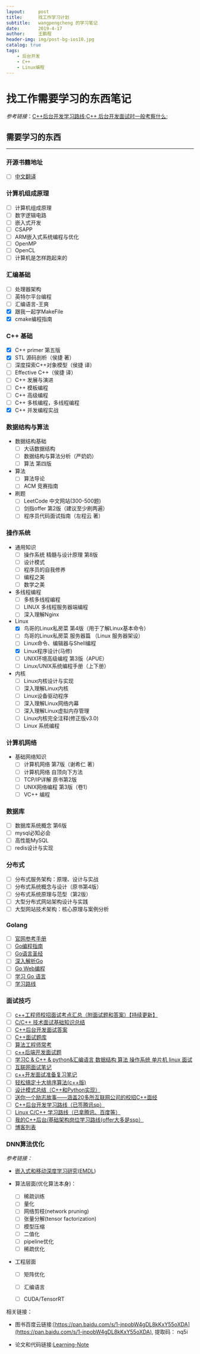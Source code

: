 ```yaml
---
layout:     post
title:      找工作学习计划
subtitle:   wangpengcheng 的学习笔记
date:       2019-4-17
author:     王鹏程
header-img: img/post-bg-ios10.jpg
catalog: true
tags:
    - 后台开发
    - C++
    - Linux编程
---
```


# 找工作需要学习的东西笔记
_参考链接_：[C++后台开发学习路线](https://zhuanlan.zhihu.com/p/61457047);[C++ 后台开发面试时一般考察什么](https://www.zhihu.com/question/34574154/answer/253165162);

## 需要学习的东西

------
### 开源书籍地址
* [ ] [中文翻译](https://github.com/EbookFoundation/free-programming-books/blob/master/free-programming-books-zh.md)

### 计算机组成原理

* [ ] 计算机组成原理
* [ ] 数字逻辑电路
* [ ] 嵌入式开发
* [ ] CSAPP
* [ ] ARM嵌入式系统编程与优化
* [ ] OpenMP
* [ ] OpenCL
* [ ] 计算机是怎样跑起来的

### 汇编基础
* [ ] 处理器架构
* [ ] 英特尔平台编程
* [ ] 汇编语言-王爽
* [x] 跟我一起学MakeFile
* [x] cmake编程指南

### C++ 基础
* [x] C++ primer 第五版
* [x] STL 源码剖析（侯捷 著）
* [ ] 深度探索C++对象模型（侯捷 译）
* [ ] Effective C++（侯捷 译）
* [ ] C++ 发展与演进
* [ ] C++ 模板编程
* [ ] C++ 高级编程
* [ ] C++ 多核编程，多线程编程
* [x] C++ 并发编程实战

### 数据结构与算法

* 数据结构基础
    * [ ] 大话数据结构
    * [ ] 数据结构与算法分析（严奶奶）
    * [ ] 算法 第四版
* 算法
    * [ ] 算法导论
    * [ ] ACM 竞赛指南
* 刷题
    * [ ] LeetCode 中文网站(300-500题)
    * [ ] 剑指offer 第2版（建议至少刷两遍）
    * [ ] 程序员代码面试指南（左程云 著）

### 操作系统

* 通用知识
    * [ ] 操作系统 精髓与设计原理 第8版
    * [ ] 设计模式
    * [ ] 程序员的自我修养
    * [ ] 编程之美
    * [ ] 数学之美
* 多线程编程
    * [ ] 多核多线程编程
    * [ ] LINUX 多线程服务器端编程
    * [ ] 深入理解Nginx
* Linux 
    * [x] 鸟哥的Linux私房菜 第4版（用于了解Linux基本命令）
    * [ ] 鸟哥的Linux私房菜 服务器篇 （Linux 服务器架设）
    * [ ] Linux命令、编辑器与Shell编程
    * [x] Linux程序设计(马修)
    * [ ] UNIX环境高级编程 第3版（APUE）
    * [ ] Linux/UNIX系统编程手册（上下册）
* 内核 
    * [ ] Linux内核设计与实现
    * [ ] 深入理解Linux内核
    * [ ] Linux设备驱动程序
    * [ ] 深入理解Linux网络内幕 
    * [ ] 深入理解Linux虚拟内存管理
    * [ ] Linux内核完全注释(修正版v3.0)
    * [ ] Linux 系统编程

### 计算机网络

* 基础网络知识
    * [ ] 计算机网络 第7版（谢希仁 著）
    * [ ] 计算机网络 自顶向下方法
    * [ ] TCP/IP详解 原书第2版
    * [ ] UNIX网络编程 第3版（卷1）
    * [ ] VC++ 编程

### 数据库
* [ ] 数据库系统概念 第6版
* [ ] mysql必知必会
* [ ] 高性能MySQL 
* [ ] redis设计与实现

### 分布式
* [ ] 分布式服务架构：原理、设计与实战
* [ ] 分布式系统概念与设计（原书第4版）
* [ ] 分布式系统原理与范型（第2版）
* [ ] 大型分布式网站架构设计与实践
* [ ] 大型网站技术架构：核心原理与案例分析 

### Golang
* [ ]  [官网参考手册](https://golang.org/)
* [ ]  [Go编程指南](https://tour.go-zh.org/welcome/1)
* [ ]  [Go语言圣经](https://legacy.gitbook.com/book/yar999/gopl-zh/details)
* [ ]  [深入解析Go](https://tiancaiamao.gitbooks.io/go-internals/content/zh/index.html)
* [ ]  [Go Web编程](https://astaxie.gitbooks.io/build-web-application-with-golang/zh/)
* [ ]  [学习 Go 语言](https://github.com/gunsluo/Learning-Go-zh-cn)
* [ ]  [学习路线](https://zhuanlan.zhihu.com/p/25493806)

### 面试技巧

* [ ]  [c++工程师校招面试考点汇总（附面试题和答案）【持续更新】](https://www.nowcoder.com/discuss/164721?type=all&order=time&pos=&page=1)
* [ ]  [C/C++ 技术面试基础知识总结](https://github.com/huihut/interview#%EF%B8%8F-effective)
* [ ]  [C++后台开发面试答案](https://github.com/wangpengcheng/Learning-Note/blob/master/%E6%89%BE%E5%B7%A5%E4%BD%9C/C%2B%2B%E5%90%8E%E5%8F%B0%E5%BC%80%E5%8F%91(1).pdf)
* [ ]  [C++面试题库](https://github.com/wangpengcheng/Learning-Note/blob/master/%E6%89%BE%E5%B7%A5%E4%BD%9C/c%2B%2B(1).pdf)
* [ ]  [算法工程师常考](https://github.com/wangpengcheng/Learning-Note/blob/master/%E6%89%BE%E5%B7%A5%E4%BD%9C/%E6%9C%BA%E5%99%A8%E5%AD%A6%E4%B9%A0-%E7%AE%97%E6%B3%95%E5%B7%A5%E7%A8%8B%E5%B8%88(1).pdf)
* [ ]  [c++后端开发面试题](https://github.com/chankeh/cpp-backend-reference/blob/master/back-end.md)
* [ ]  [学习C & C++ & python&汇编语言 数据结构 算法 操作系统 单片机 linux 面试](https://github.com/Ewenwan/ShiYanLou)
* [ ]  [互联网面试笔记](https://github.com/zhengjianglong915/note-of-interview)
* [ ]  [c++开发面试准备复习笔记](https://github.com/PokerM/OfferRoad)
* [ ]  [轻松搞定十大排序算法(c++版)](https://www.nowcoder.com/discuss/85719?type=5&order=4&pos=4&page=1)
* [ ]  [设计模式总结（C++和Python实现）](https://www.nowcoder.com/discuss/22886?type=1&order=4&pos=16&page=1)
* [ ]  [送你一个励志故事——涵盖20多所互联网公司的校招C++面经](https://www.nowcoder.com/discuss/55353?type=2&order=4&pos=20&page=5)
* [ ]  [C++后台开发学习路线（已签腾讯sp）](https://www.nowcoder.com/discuss/164781?type=0&order=0&pos=26&page=8)
* [ ]  [Linux C/C++ 学习路线（已拿腾讯、百度等）](https://www.nowcoder.com/discuss/193598)
* [ ]  [我的C++后台/基础架构岗位学习路线(offer大多是ssp）](https://www.nowcoder.com/discuss/147538?type=0&order=4&pos=25&page=10)
* [ ]  [博客列表](http://www.linya.pub/)

### DNN算法优化

_参考链接：_

- [嵌入式和移动深度学习研究](http://bbs.cvmart.net/topics/1086)([EMDL](https://github.com/EMDL/awesome-emdl))

- 算法层面(优化算法本身)：
    + [ ] 稀疏训练
    + [ ] 量化
    + [ ] 网络剪枝(network pruning)
    + [ ] 张量分解(tensor factorization)
    + [ ] 模型压缩
    + [ ] 二值化
    + [ ] pipeline优化 
    + [ ] 稀疏优化
- 工程层面
    + [ ] 矩阵优化
    + [ ] 汇编语言
    + [ ] CUDA/TensorRT


相关链接：

- 图书百度云链接:[https://pan.baidu.com/s/1-jnpobW4gDL8kKxY55oXDA](https://pan.baidu.com/s/1-jnpobW4gDL8kKxY55oXDA),  提取码： nq5i

- 论文和代码链接:[Learning-Note](https://github.com/wangpengcheng/Learning-Note)

